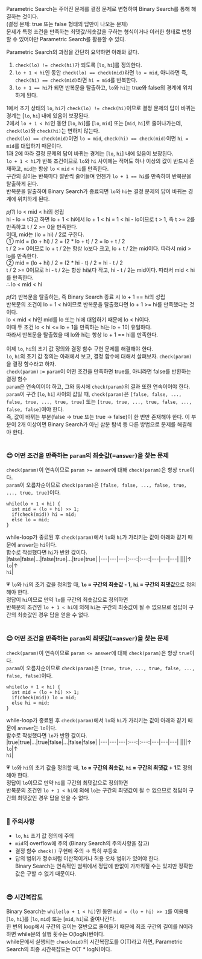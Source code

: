 Parametric Search는 주어진 문제를 결정 문제로 변형하여 Binary Search를 통해 해결하는 것이다.<br/>
(결정 문제: true 또는 false 형태의 답만이 나오는 문제)<br/>
문제가 특정 조건을 만족하는 최댓값/최솟값을 구하는 형식이거나 이러한 형태로 변형할 수 있어야만 Parametric Search를 활용할 수 있다.

Parametric Search의 과정을 간단히 요약하면 아래와 같다.
1. `check(lo) != check(hi)`가 되도록 [`lo`, `hi`]를 정의한다.
2. `lo + 1 < hi`인 동안 `check(lo) == check(mid)`라면 `lo = mid`, 아니라면 즉, `check(hi) == check(mid)`라면 `hi = mid`를 반복한다.
3. `lo + 1 == hi`가 되면 반복문을 탈출하고, `lo`와 `hi`는 true와 false의 경계에 위치하게 된다.

1에서 초기 상태의 `lo`, `hi`가 `check(lo) != check(hi)`이므로 결정 문제의 답이 바뀌는 경계는 [`lo`, `hi`] 내에 있음이 보장된다.  
2에서 `lo + 1 < hi`인 동안 [`lo`, `hi`]를 [`lo`, `mid`] 또는 [`mid`, `hi`]로 줄여나가는데, `check(lo)`와 `check(hi)`는 변하지 않는다.  
`check(lo) == check(mid)`이면 `lo = mid`, `check(hi) == check(mid)`이면 `hi = mid`를 대입하기 때문이다.  
1과 2에 따라 결정 문제의 답이 바뀌는 경계는 [`lo`, `hi`] 내에 있음이 보장된다.  
`lo + 1 < hi`가 반복 조건이므로 `lo`와 `hi` 사이에는 적어도 하나 이상의 값이 반드시 존재하고, `mid`는 항상 `lo` < `mid` < `hi`를 만족한다.  
구간의 길이는 반복마다 절반씩 줄어들며 언젠가 `lo + 1 == hi`를 만족하여 반복문을 탈출하게 된다.  
반복문을 탈출하여 Binary Search가 종료되면 `lo`와 `hi`는 결정 문제의 답이 바뀌는 경계에 위치하게 된다.  

*pf1*) lo < mid < hi의 성립  
hi - lo = t라고 하면 lo + 1 < hi에서 lo + 1 < hi = 1 < hi - lo이므로 t > 1, 즉 t >= 2를 만족하고 t / 2 >= 0을 만족한다.  
이때, mid는 (lo + hi) / 2로 구한다.  
① mid = (lo + hi) / 2 = (2 * lo + t) / 2 = lo + t / 2  
t / 2 >= 0이므로 lo + t / 2는 항상 lo보다 크고, lo + t / 2는 mid이다. 따라서 mid > lo를 만족한다.  
② mid = (lo + hi) / 2 = (2 * hi - t) / 2 = hi - t / 2  
t / 2 >= 0이므로 hi - t / 2는 항상 hi보다 작고, hi - t / 2는 mid이다. 따라서 mid < hi를 만족한다.  
∴ lo < mid < hi

*pf2*) 반복문을 탈출하는, 즉 Binary Search 종료 시 lo + 1 == hi의 성립  
반복문의 조건이 lo + 1 < hi이므로 반복문을 탈출했다면 lo + 1 >= hi를 만족했다는 것이다.  
lo < mid < hi인 mid를 lo 또는 hi에 대입하기 때문에 lo < hi이다.  
이때 두 조건 lo < hi <= lo + 1을 만족하는 hi는 lo + 1이 유일하다.  
따라서 반복문을 탈출했을 때 lo와 hi는 항상 lo + 1 == hi를 만족한다.
<br/><br/>
이제 `lo`, `hi`의 초기 값 정의와 결정 함수 구현 문제를 해결해야 한다.  
`lo`, `hi`의 초기 값 정의는 아래에서 보고, 결정 함수에 대해서 살펴보자. `check(param)`을 결정 함수라고 하자.  
`check(param)` := `param`이 어떤 조건을 만족하면 true를, 아니라면 false를 반환하는 결정 함수  
`param`은 연속이어야 하고, 그와 동시에 `check(param)`의 결과 또한 연속이어야 한다.  
`param`이 구간 [`lo`, `hi`] 사이의 값일 때, `check(param)`은 `[false, false, ..., false, true, ..., true, true]` 또는 `[true, true, ..., true, false, ..., false, false]`여야 한다.  
즉, 값이 바뀌는 부분(false → true 또는 true → false)이 한 번만 존재해야 한다. 이 부분이 2개 이상이면 Binary Search가 아닌 삼분 탐색 등 다른 방법으로 문제를 해결해야 한다.
<br/><br/>
### 😊 어떤 조건을 만족하는 `param`의 최솟값(=`answer`)을 찾는 문제
`check(param)`이 연속이므로 `param >= answer`에 대해 `check(param)`은 항상 `true`이다.<br/>
`param`이 오름차순이므로 `check(param)`은 `[false, false, ..., false, true, ..., true, true]`이다.<br/>
```
while(lo + 1 < hi) {
  int mid = (lo + hi) >> 1;
  if(check(mid)) hi = mid;
  else lo = mid;
}
```
while-loop가 종료된 후 `check(param)`에서 `lo`와 `hi`가 가리키는 값이 아래와 같기 때문에 `answer`는 `hi`이다.<br/>
함수로 작성했다면 `hi`가 반환 값이다.<br/>
|false|false|...|false|true|...|true|true|
|---|---|---|:---:|:---:|---|---|---|
||||↑<br/>`lo`|↑<br/>`hi`|

💗 `lo`와 `hi`의 초기 값을 정의할 때, **`lo` = 구간의 최솟값 - 1, `hi` = 구간의 최댓값**으로 정의해야 한다.<br/>
정답이 `hi`이므로 만약 `lo`를 구간의 최솟값으로 정의하면  
반복문의 조건인 `lo + 1 < hi`에 의해 `hi`는 구간의 최솟값이 될 수 없으므로 정답이 구간의 최솟값인 경우 답을 얻을 수 없다.
<br/><br/>
### 😊 어떤 조건을 만족하는 `param`의 최댓값(=`answer`)을 찾는 문제
`check(param)`이 연속이므로 `param <= answer`에 대해 `check(param)`은 항상 `true`이다.<br/>
`param`이 오름차순이므로 `check(param)`은 `[true, true, ..., true, false, ..., false, false]`이다.<br/>
```
while(lo + 1 < hi) {
  int mid = (lo + hi) >> 1;
  if(check(mid)) lo = mid;
  else hi = mid;
}
```
while-loop가 종료된 후 `check(param)`에서 `lo`와 `hi`가 가리키는 값이 아래와 같기 때문에 `answer`는 `lo`이다.<br/>
함수로 작성했다면 `lo`가 반환 값이다.<br/>
|true|true|...|true|false|...|false|false|
|---|---|---|:---:|:---:|---|---|---|
||||↑<br/>`lo`|↑<br/>`hi`|

💗 `lo`와 `hi`의 초기 값을 정의할 때, **`lo` = 구간의 최솟값, `hi` = 구간의 최댓값 + 1**로 정의해야 한다.<br/>
정답이 `lo`이므로 만약 `hi`를 구간의 최댓값으로 정의하면  
반복문의 조건인 `lo + 1 < hi`에 의해 `lo`는 구간의 최댓값이 될 수 없으므로 정답이 구간의 최댓값인 경우 답을 얻을 수 없다.
<br/><br/>
### 😬 주의사항
* `lo`, `hi` 초기 값 정의에 주의
* `mid`의 overflow에 주의 (Binary Search의 주의사항을 참고)
* 결정 함수 `check()` 구현에 주의 → 특히 부등호
* 답의 범위가 정수처럼 이산적이거나 허용 오차 범위가 있어야 한다.<br/>Binary Search는 연속적인 범위에서 정답에 한없이 가까워질 수는 있지만 정확한 값은 구할 수 없기 때문이다.
<br/><br/>
### 😎 시간복잡도
Binary Search는 `while(lo + 1 < hi)`인 동안 `mid = (lo + hi) >> 1`를 이용해 [`lo`, `hi`]를 [`lo`, `mid`] 또는 [`mid`, `hi`]로 줄여나간다.  
한 번의 loop에서 구간의 길이는 절반으로 줄어들기 때문에 최초 구간의 길이를 N이라 하면 while문의 실행 횟수는 O(logN)번이다.  
while문에서 실행되는 `check(mid)`의 시간복잡도를 O(T)라고 하면, Parametric Search의 최종 시간복잡도는 O(T * logN)이다.
